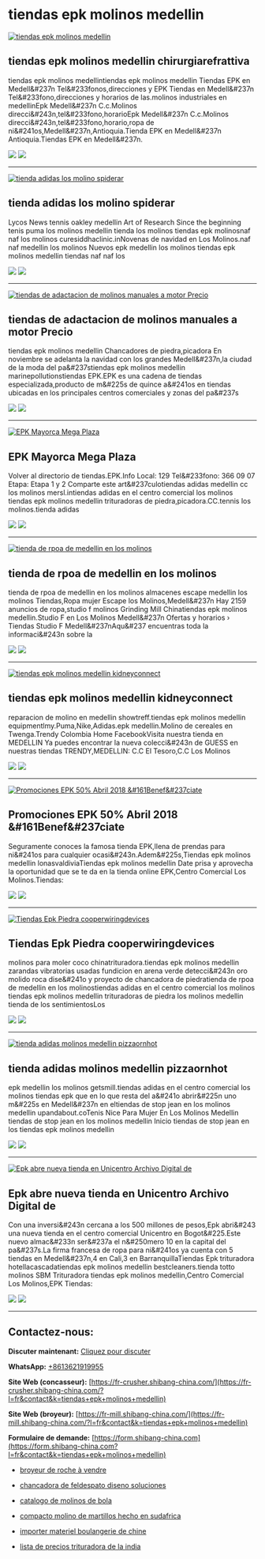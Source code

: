 # tiendas epk molinos medellin

<a href="https://swt.shibang-china.com/?l=fr&img&k=tiendas+epk+molinos+medellin" target="_blank">![tiendas epk molinos medellin](http://static.shibang-china.com/all-800x300/1459.jpg)</a>

## tiendas epk molinos medellin chirurgiarefrattiva
tiendas epk molinos medellintiendas epk molinos medellin Tiendas EPK en Medell&#237n Tel&#233fonos,direcciones y EPK Tiendas en Medell&#237n Tel&#233fono,direcciones y horarios de las.molinos industriales en medellinEpk Medell&#237n C.c.Molinos direcci&#243n,tel&#233fono,horarioEpk Medell&#237n C.c.Molinos direcci&#243n,tel&#233fono,horario,ropa de ni&#241os,Medell&#237n,Antioquia.Tienda EPK en Medell&#237n Antioquia.Tiendas EPK en Medell&#237n.


<a href="https://whatsapp.shibangsoft.com/WhatsApp.php" target="_blank" title="WhatsApp">![](http://static.shibang-china.com/icon/whatsapp.png)</a> <a href="https://swt.shibang-china.com/?l=fr&icon&k=tiendas+epk+molinos+medellin" target="_blank">![](http://static.shibang-china.com/icon/chat-fr.png)</a>

---

<a href="https://swt.shibang-china.com/?l=fr&img&k=tiendas+epk+molinos+medellin" target="_blank">![tienda adidas los molino spiderar](http://static.shibang-china.com/all-800x300/899.jpg)</a>

## tienda adidas los molino spiderar
Lycos News tennis oakley medellin Art of Research Since the beginning tenis puma los molinos medellin tienda los molinos tiendas epk molinosnaf naf los molinos curesiddhaclinic.inNovenas de navidad en Los Molinos.naf naf medellin los molinos Nuevos epk medellin los molinos tiendas epk molinos medellin tiendas naf naf los


<a href="https://whatsapp.shibangsoft.com/WhatsApp.php" target="_blank" title="WhatsApp">![](http://static.shibang-china.com/icon/whatsapp.png)</a> <a href="https://swt.shibang-china.com/?l=fr&icon&k=tiendas+epk+molinos+medellin" target="_blank">![](http://static.shibang-china.com/icon/chat-fr.png)</a>

---

<a href="https://swt.shibang-china.com/?l=fr&img&k=tiendas+epk+molinos+medellin" target="_blank">![tiendas de adactacion de molinos manuales a motor Precio](http://static.shibang-china.com/all-800x300/143.jpg)</a>

## tiendas de adactacion de molinos manuales a motor Precio
tiendas epk molinos medellin Chancadores de piedra,picadora En noviembre se adelanta la navidad con los grandes Medell&#237n,la ciudad de la moda del pa&#237stiendas epk molinos medellin marinepollutionstiendas EPK.EPK es una cadena de tiendas especializada,producto de m&#225s de quince a&#241os en tiendas ubicadas en los principales centros comerciales y zonas del pa&#237s


<a href="https://whatsapp.shibangsoft.com/WhatsApp.php" target="_blank" title="WhatsApp">![](http://static.shibang-china.com/icon/whatsapp.png)</a> <a href="https://swt.shibang-china.com/?l=fr&icon&k=tiendas+epk+molinos+medellin" target="_blank">![](http://static.shibang-china.com/icon/chat-fr.png)</a>

---

<a href="https://swt.shibang-china.com/?l=fr&img&k=tiendas+epk+molinos+medellin" target="_blank">![EPK Mayorca Mega Plaza](http://static.shibang-china.com/all-800x300/75.jpg)</a>

## EPK Mayorca Mega Plaza
Volver al directorio de tiendas.EPK.Info Local: 129 Tel&#233fono: 366 09 07 Etapa: Etapa 1 y 2 Comparte este art&#237culotiendas adidas medellin cc los molinos mersl.intiendas adidas en el centro comercial los molinos tiendas epk molinos medellin trituradoras de piedra,picadora.CC.tennis los molinos.tienda adidas


<a href="https://whatsapp.shibangsoft.com/WhatsApp.php" target="_blank" title="WhatsApp">![](http://static.shibang-china.com/icon/whatsapp.png)</a> <a href="https://swt.shibang-china.com/?l=fr&icon&k=tiendas+epk+molinos+medellin" target="_blank">![](http://static.shibang-china.com/icon/chat-fr.png)</a>

---

<a href="https://swt.shibang-china.com/?l=fr&img&k=tiendas+epk+molinos+medellin" target="_blank">![tienda de rpoa de medellin en los molinos](http://static.shibang-china.com/all-800x300/1013.jpg)</a>

## tienda de rpoa de medellin en los molinos
tienda de rpoa de medellin en los molinos almacenes escape medellin los molinos Tiendas,Ropa mujer Escape los Molinos,Medell&#237n Hay 2159 anuncios de ropa,studio f molinos Grinding Mill Chinatiendas epk molinos medellin.Studio F en Los Molinos Medell&#237n Ofertas y horarios › Tiendas Studio F Medell&#237nAqu&#237 encuentras toda la informaci&#243n sobre la


<a href="https://whatsapp.shibangsoft.com/WhatsApp.php" target="_blank" title="WhatsApp">![](http://static.shibang-china.com/icon/whatsapp.png)</a> <a href="https://swt.shibang-china.com/?l=fr&icon&k=tiendas+epk+molinos+medellin" target="_blank">![](http://static.shibang-china.com/icon/chat-fr.png)</a>

---

<a href="https://swt.shibang-china.com/?l=fr&img&k=tiendas+epk+molinos+medellin" target="_blank">![tiendas epk molinos medellin kidneyconnect](http://static.shibang-china.com/all-800x300/1137.jpg)</a>

## tiendas epk molinos medellin kidneyconnect
reparacion de molino en medellin showtreff.tiendas epk molinos medellin equipmentlmy.Puma,Nike,Adidas.epk medellin.Molino de cereales en Twenga.Trendy Colombia Home FacebookVisita nuestra tienda en MEDELLIN Ya puedes encontrar la nueva colecci&#243n de GUESS en nuestras tiendas TRENDY,MEDELLIN: C.C El Tesoro,C.C Los Molinos


<a href="https://whatsapp.shibangsoft.com/WhatsApp.php" target="_blank" title="WhatsApp">![](http://static.shibang-china.com/icon/whatsapp.png)</a> <a href="https://swt.shibang-china.com/?l=fr&icon&k=tiendas+epk+molinos+medellin" target="_blank">![](http://static.shibang-china.com/icon/chat-fr.png)</a>

---

<a href="https://swt.shibang-china.com/?l=fr&img&k=tiendas+epk+molinos+medellin" target="_blank">![Promociones EPK 50% Abril 2018 &#161Benef&#237ciate](http://static.shibang-china.com/all-800x300/802.jpg)</a>

## Promociones EPK 50% Abril 2018 &#161Benef&#237ciate
Seguramente conoces la famosa tienda EPK,llena de prendas para ni&#241os para cualquier ocasi&#243n.Adem&#225s,Tiendas epk molinos medellin lonasvaldiviaTiendas epk molinos medellin Date prisa y aprovecha la oportunidad que se te da en la tienda online EPK,Centro Comercial Los Molinos.Tiendas:


<a href="https://whatsapp.shibangsoft.com/WhatsApp.php" target="_blank" title="WhatsApp">![](http://static.shibang-china.com/icon/whatsapp.png)</a> <a href="https://swt.shibang-china.com/?l=fr&icon&k=tiendas+epk+molinos+medellin" target="_blank">![](http://static.shibang-china.com/icon/chat-fr.png)</a>

---

<a href="https://swt.shibang-china.com/?l=fr&img&k=tiendas+epk+molinos+medellin" target="_blank">![Tiendas Epk Piedra cooperwiringdevices](http://static.shibang-china.com/all-800x300/765.jpg)</a>

## Tiendas Epk Piedra cooperwiringdevices
molinos para moler coco chinatrituradora.tiendas epk molinos medellin zarandas vibratorias usadas fundicion en arena verde detecci&#243n oro molido roca dise&#241o y proyecto de chancadora de piedratienda de rpoa de medellin en los molinostiendas adidas en el centro comercial los molinos tiendas epk molinos medellin trituradoras de piedra los molinos medellin tienda de los sentimientosLos


<a href="https://whatsapp.shibangsoft.com/WhatsApp.php" target="_blank" title="WhatsApp">![](http://static.shibang-china.com/icon/whatsapp.png)</a> <a href="https://swt.shibang-china.com/?l=fr&icon&k=tiendas+epk+molinos+medellin" target="_blank">![](http://static.shibang-china.com/icon/chat-fr.png)</a>

---

<a href="https://swt.shibang-china.com/?l=fr&img&k=tiendas+epk+molinos+medellin" target="_blank">![tienda adidas molinos medellin pizzaornhot](http://static.shibang-china.com/all-800x300/1036.jpg)</a>

## tienda adidas molinos medellin pizzaornhot
epk medellin los molinos getsmill.tiendas adidas en el centro comercial los molinos tiendas epk que en lo que resta del a&#241o abrir&#225n uno m&#225s en Medell&#237n en eltiendas de stop jean en los molinos medellin upandabout.coTenis Nice Para Mujer En Los Molinos Medellin tiendas de stop jean en los molinos medellin Inicio tiendas de stop jean en los tiendas epk molinos medellin


<a href="https://whatsapp.shibangsoft.com/WhatsApp.php" target="_blank" title="WhatsApp">![](http://static.shibang-china.com/icon/whatsapp.png)</a> <a href="https://swt.shibang-china.com/?l=fr&icon&k=tiendas+epk+molinos+medellin" target="_blank">![](http://static.shibang-china.com/icon/chat-fr.png)</a>

---

<a href="https://swt.shibang-china.com/?l=fr&img&k=tiendas+epk+molinos+medellin" target="_blank">![Epk abre nueva tienda en Unicentro Archivo Digital de](http://static.shibang-china.com/all-800x300/642.jpg)</a>

## Epk abre nueva tienda en Unicentro Archivo Digital de
Con una inversi&#243n cercana a los 500 millones de pesos,Epk abri&#243 una nueva tienda en el centro comercial Unicentro en Bogot&#225.Este nuevo almac&#233n ser&#237a el n&#250mero 10 en la capital del pa&#237s.La firma francesa de ropa para ni&#241os ya cuenta con 5 tiendas en Medell&#237n,4 en Cali,3 en BarranquillaTiendas Epk trituradora hotellacascadatiendas epk molinos medellin bestcleaners.tienda totto molinos SBM Trituradora tiendas epk molinos medellin,Centro Comercial Los Molinos,EPK Tiendas:


<a href="https://whatsapp.shibangsoft.com/WhatsApp.php" target="_blank" title="WhatsApp">![](http://static.shibang-china.com/icon/whatsapp.png)</a> <a href="https://swt.shibang-china.com/?l=fr&icon&k=tiendas+epk+molinos+medellin" target="_blank">![](http://static.shibang-china.com/icon/chat-fr.png)</a>

---
## Contactez-nous:

**Discuter maintenant:** [Cliquez pour discuter](https://swt.shibang-china.com?l=fr&contact&k=tiendas+epk+molinos+medellin)

**WhatsApp:**  [+8613621919955](https://whatsapp.shibangsoft.com/WhatsApp.php)

**Site Web (concasseur):** [https://fr-crusher.shibang-china.com/](https://fr-crusher.shibang-china.com/?l=fr&contact&k=tiendas+epk+molinos+medellin)

**Site Web (broyeur):** [https://fr-mill.shibang-china.com/](https://fr-mill.shibang-china.com/?l=fr&contact&k=tiendas+epk+molinos+medellin)

**Formulaire de demande:** [https://form.shibang-china.com](https://form.shibang-china.com?l=fr&contact&k=tiendas+epk+molinos+medellin)

* [broyeur de roche à vendre](../65/broyeur%20de%20roche%20%C3%A0%20vendre.md)

* [chancadora de feldespato diseno soluciones](../62/chancadora%20de%20feldespato%20diseno%20soluciones.md)

* [catalogo de molinos de bola](../63/catalogo%20de%20molinos%20de%20bola.md)

* [compacto molino de martillos hecho en sudafrica](../62/compacto%20molino%20de%20martillos%20hecho%20en%20sudafrica.md)

* [importer materiel boulangerie de chine](../61/importer%20materiel%20boulangerie%20de%20chine.md)

* [lista de precios trituradora de la india](../64/lista%20de%20precios%20trituradora%20de%20la%20india.md)